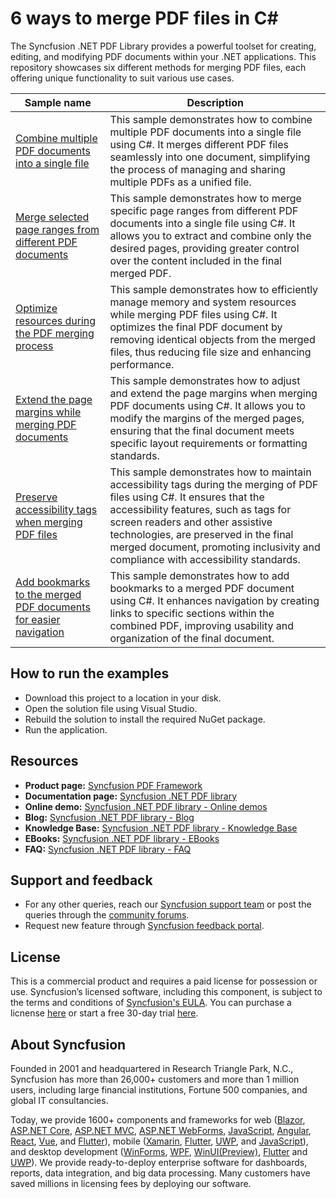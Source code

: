 # 6 ways to merge PDF files in C#

The Syncfusion .NET PDF Library provides a powerful toolset for creating, editing, and modifying PDF documents within your .NET applications. This repository showcases six different methods for merging PDF files, each offering unique functionality to suit various use cases. 

 Sample name | Description
------|------
[Combine multiple PDF documents into a single file](https://github.com/SyncfusionExamples/pdf-merging-examples/tree/master/combine-multiple-pdf-files) |  This sample demonstrates how to combine multiple PDF documents into a single file using C#. It merges different PDF files seamlessly into one document, simplifying the process of managing and sharing multiple PDFs as a unified file. 
 [Merge selected page ranges from different PDF documents](https://github.com/SyncfusionExamples/pdf-merging-examples/tree/master/merge-selected-page-ranges) | This sample demonstrates how to merge specific page ranges from different PDF documents into a single file using C#. It allows you to extract and combine only the desired pages, providing greater control over the content included in the final merged PDF. 
[Optimize resources during the PDF merging process](https://github.com/SyncfusionExamples/pdf-merging-examples/tree/master/optimize-resources-merging-pdf) | This sample demonstrates how to efficiently manage memory and system resources while merging PDF files using C#. It optimizes the final PDF document by removing identical objects from the merged files, thus reducing file size and enhancing performance.
[Extend the page margins while merging PDF documents](https://github.com/SyncfusionExamples/pdf-merging-examples/tree/master/extend-margins-while-merging-pdfs) | This sample demonstrates how to adjust and extend the page margins when merging PDF documents using C#. It allows you to modify the margins of the merged pages, ensuring that the final document meets specific layout requirements or formatting standards.
[Preserve accessibility tags when merging PDF files](https://github.com/SyncfusionExamples/pdf-merging-examples/tree/master/merge-accessibility-tags) | This sample demonstrates how to maintain accessibility tags during the merging of PDF files using C#. It ensures that the accessibility features, such as tags for screen readers and other assistive technologies, are preserved in the final merged document, promoting inclusivity and compliance with accessibility standards.
[Add bookmarks to the merged PDF documents for easier navigation](https://github.com/SyncfusionExamples/pdf-merging-examples/tree/master/add-bookmarks-merge-pdf) | This sample demonstrates how to add bookmarks to a merged PDF document using C#. It enhances navigation by creating links to specific sections within the combined PDF, improving usability and organization of the final document.

## How to run the examples
* Download this project to a location in your disk. 
* Open the solution file using Visual Studio. 
* Rebuild the solution to install the required NuGet package. 
* Run the application.

## Resources

* **Product page:** [Syncfusion PDF Framework](https://www.syncfusion.com/document-processing/pdf-framework/net)
* **Documentation page:** [Syncfusion .NET PDF library](https://help.syncfusion.com/document-processing/pdf/pdf-library/net/overview)
* **Online demo:** [Syncfusion .NET PDF library - Online demos](https://ej2aspnetcore.azurewebsites.net/aspnetcore/pdf/mergedocuments#/bootstrap5)
* **Blog:** [Syncfusion .NET PDF library - Blog](https://www.syncfusion.com/blogs/category/pdf)
* **Knowledge Base:** [Syncfusion .NET PDF library - Knowledge Base](https://www.syncfusion.com/kb/windowsforms/pdf)
* **EBooks:** [Syncfusion .NET PDF library - EBooks](https://www.syncfusion.com/succinctly-free-ebooks)
* **FAQ:** [Syncfusion .NET PDF library - FAQ](https://www.syncfusion.com/faq/)

## Support and feedback

*   For any other queries, reach our [Syncfusion support team](https://www.syncfusion.com/support/directtrac/incidents/newincident?utm_source=github&utm_medium=listing&utm_campaign=github-docio-examples) or post the queries through the [community forums](https://www.syncfusion.com/forums?utm_source=github&utm_medium=listing&utm_campaign=github-docio-examples).
*   Request new feature through [Syncfusion feedback portal](https://www.syncfusion.com/feedback?utm_source=github&utm_medium=listing&utm_campaign=github-docio-examples).

## License

This is a commercial product and requires a paid license for possession or use. Syncfusion’s licensed software, including this component, is subject to the terms and conditions of [Syncfusion's EULA](https://www.syncfusion.com/eula/es/?utm_source=github&utm_medium=listing&utm_campaign=github-docio-examples). You can purchase a licnense [here](https://www.syncfusion.com/sales/products?utm_source=github&utm_medium=listing&utm_campaign=github-docio-examples) or start a free 30-day trial [here](https://www.syncfusion.com/account/manage-trials/start-trials?utm_source=github&utm_medium=listing&utm_campaign=github-docio-examples).

## About Syncfusion

Founded in 2001 and headquartered in Research Triangle Park, N.C., Syncfusion has more than 26,000+ customers and more than 1 million users, including large financial institutions, Fortune 500 companies, and global IT consultancies.

Today, we provide 1600+ components and frameworks for web ([Blazor](https://www.syncfusion.com/blazor-components?utm_source=github&utm_medium=listing&utm_campaign=github-docio-examples), [ASP.NET Core](https://www.syncfusion.com/aspnet-core-ui-controls?utm_source=github&utm_medium=listing&utm_campaign=github-docio-examples), [ASP.NET MVC](https://www.syncfusion.com/aspnet-mvc-ui-controls?utm_source=github&utm_medium=listing&utm_campaign=github-docio-examples), [ASP.NET WebForms](https://www.syncfusion.com/jquery/aspnet-webforms-ui-controls?utm_source=github&utm_medium=listing&utm_campaign=github-docio-examples), [JavaScript](https://www.syncfusion.com/javascript-ui-controls?utm_source=github&utm_medium=listing&utm_campaign=github-docio-examples), [Angular](https://www.syncfusion.com/angular-ui-components?utm_source=github&utm_medium=listing&utm_campaign=github-docio-examples), [React](https://www.syncfusion.com/react-ui-components?utm_source=github&utm_medium=listing&utm_campaign=github-docio-examples), [Vue](https://www.syncfusion.com/vue-ui-components?utm_source=github&utm_medium=listing&utm_campaign=github-docio-examples), and [Flutter](https://www.syncfusion.com/flutter-widgets?utm_source=github&utm_medium=listing&utm_campaign=github-docio-examples)), mobile ([Xamarin](https://www.syncfusion.com/xamarin-ui-controls?utm_source=github&utm_medium=listing&utm_campaign=github-docio-examples), [Flutter](https://www.syncfusion.com/flutter-widgets?utm_source=github&utm_medium=listing&utm_campaign=github-docio-examples), [UWP](https://www.syncfusion.com/uwp-ui-controls?utm_source=github&utm_medium=listing&utm_campaign=github-docio-examples), and [JavaScript](https://www.syncfusion.com/javascript-ui-controls?utm_source=github&utm_medium=listing&utm_campaign=github-docio-examples)), and desktop development ([WinForms](https://www.syncfusion.com/winforms-ui-controls?utm_source=github&utm_medium=listing&utm_campaign=github-docio-examples), [WPF](https://www.syncfusion.com/wpf-ui-controls?utm_source=github&utm_medium=listing&utm_campaign=github-docio-examples), [WinUI(Preview)](https://www.syncfusion.com/winui-controls?utm_source=github&utm_medium=listing&utm_campaign=github-docio-examples), [Flutter](https://www.syncfusion.com/flutter-widgets?utm_source=github&utm_medium=listing&utm_campaign=github-docio-examples) and [UWP](https://www.syncfusion.com/uwp-ui-controls?utm_source=github&utm_medium=listing&utm_campaign=github-docio-examples)). We provide ready-to-deploy enterprise software for dashboards, reports, data integration, and big data processing. Many customers have saved millions in licensing fees by deploying our software.

